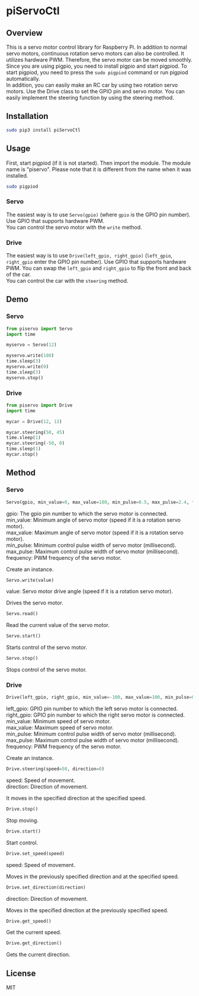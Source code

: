 <!-- Global site tag (gtag.js) - Google Analytics -->
<script async src="https://www.googletagmanager.com/gtag/js?id=G-Y8P6R65SC6"></script>
<script>
  window.dataLayer = window.dataLayer || [];
  function gtag(){dataLayer.push(arguments);}
  gtag('js', new Date());

  gtag('config', 'G-Y8P6R65SC6');
</script>
# piServoCtl

## Overview
This is a servo motor control library for Raspberry Pi. In addition to normal servo motors, continuous rotation servo motors can also be controlled.
It utilizes hardware PWM. Therefore, the servo motor can be moved smoothly. Since you are using pigpio, you need to install pigpio and start pigpiod. To start pigpiod, you need to press the ````sudo pigpiod```` command or run pigpiod automatically.  
In addition, you can easily make an RC car by using two rotation servo motors. Use the Drive class to set the GPIO pin and servo motor. You can easily implement the steering function by using the steering method.  

## Installation

````shell:command.sh
sudo pip3 install piServoCtl
````

## Usage

First, start pigpiod (if it is not started). Then import the module. The module name is "piservo". Please note that it is different from the name when it was installed.  

````shell:command.sh
sudo pigpiod
````

### Servo

The easiest way is to use ````Servo(gpio)```` (where ````gpio```` is the GPIO pin number). Use GPIO that supports hardware PWM.  
You can control the servo motor with the ````write```` method.

### Drive

The easiest way is to use ````Drive(left_gpio, right_gpio)```` (````left_gpio````, ````right_gpio```` enter the GPIO pin number). Use GPIO that supports hardware PWM. You can swap the ````left_gpio```` and ````right_gpio```` to flip the front and back of the car.  
You can control the car with the ````steering```` method.  

## Demo

### Servo

````python:example.py
from piservo import Servo
import time

myservo = Servo(12)

myservo.write(180)
time.sleep(3)
myservo.write(0)
time.sleep(3)
myservo.stop()
````

### Drive

````python:example.py
from piservo import Drive
import time

mycar = Drive(12, 13)

mycar.steering(50, 45)
time.sleep(1)
mycar.steering(-50, 0)
time.sleep(1)
mycar.stop()
````

## Method

### Servo

````python:example.py
Servo(gpio, min_value=0, max_value=180, min_pulse=0.5, max_pulse=2.4, frequency=50)
````

gpio: The gpio pin number to which the servo motor is connected.  
min_value: Minimum angle of servo motor (speed if it is a rotation servo motor).  
max_value: Maximum angle of servo motor (speed if it is a rotation servo motor).  
min_pulse: Minimum control pulse width of servo motor (millisecond).  
max_pulse: Maximum control pulse width of servo motor (millisecond).  
frequency: PWM frequency of the servo motor.  

Create an instance.  

````python:example.py
Servo.write(value)
````

value: Servo motor drive angle (speed if it is a rotation servo motor).  

Drives the servo motor.  

````python:example.py
Servo.read()
````

Read the current value of the servo motor.

````python:example.py
Servo.start()
````

Starts control of the servo motor.  

````python:example.py
Servo.stop()
````

Stops control of the servo motor.  

### Drive

````python:example.py
Drive(left_gpio, right_gpio, min_value=-100, max_value=100, min_pulse=0.5, max_pulse=2.4, frequency=50)
````

left_gpio: GPIO pin number to which the left servo motor is connected.  
right_gpio: GPIO pin number to which the right servo motor is connected.  
min_value: Minimum speed of servo motor.  
max_value: Maximum speed of servo motor.  
min_pulse: Minimum control pulse width of servo motor (millisecond).  
max_pulse: Maximum control pulse width of servo motor (millisecond).  
frequency: PWM frequency of the servo motor.  

Create an instance.  

````python:example.py
Drive.steering(speed=50, direction=0)
````

speed: Speed of movement.  
direction: Direction of movement.  

It moves in the specified direction at the specified speed.  

````python:example.py
Drive.stop()
````

Stop moving.  

````python:example.py
Drive.start()
````

Start control.  

````python:example.py
Drive.set_speed(speed)
````

speed: Speed of movement.  

Moves in the previously specified direction and at the specified speed.  

````python:example.py
Drive.set_direction(direction)
````

direction: Direction of movement.  

Moves in the specified direction at the previously specified speed.  

````python:example.py
Drive.get_speed()
````

Get the current speed.  

````python:example.py
Drive.get_direction()
````

Gets the current direction.  

## License

MIT
